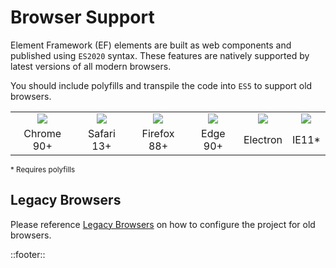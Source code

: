 <!--
type: page
title: Browser Support
location: ./start/browser-support
layout: default
-->

# Browser Support
Element Framework (EF) elements are built as web components and published using `ES2020` syntax. These features are natively supported by latest versions of all modern browsers.

You should include polyfills and transpile the code into `ES5` to support old browsers.

<table>
<tbody><tr>
<td align="center"><img src="/resources/images/chrome.png"></img></td>
<td align="center"><img src="/resources/images/safari.png"></img></td>
<td align="center"><img src="/resources/images/firefox.png"></img></td>
<td align="center"><img src="/resources/images/edge.png"></img></td>
<td align="center"><img src="/resources/images/electron.png"></img></td>
<td align="center"><img src="/resources/images/ie.png"></img></td>
</tr>
<tr>
<td align="center">Chrome 90+</td>
<td align="center">Safari 13+</td>
<td align="center">Firefox 88+</td>
<td align="center">Edge 90+</td>
<td align="center">Electron</td>
<td align="center">IE11*</td>
</tr></tbody>
</table>
<small>* Requires polyfills</small>

## Legacy Browsers
Please reference [Legacy Browsers](https://github.com/Refinitiv/refinitiv-ui/tree/v6/packages/polyfills) on how to configure the project for old browsers.

::footer::
